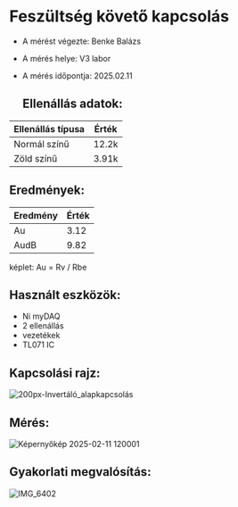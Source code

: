 # Feszültség követő kapcsolás

- A mérést végezte: Benke Balázs
- A mérés helye: V3 labor
- A mérés időpontja: 2025.02.11

  ## Ellenállás adatok:
| Ellenállás típusa    | Érték  | 
|----------------------|--------|
| Normál színű         | 12.2k  |
| Zöld színű           | 3.91k  |

## Eredmények:
| Eredmény | Érték |
|----------------------|--------|
| Au                   | 3.12   |
| AudB                 | 9.82   |

képlet:
Au = Rv / Rbe

## Használt eszközök:
- Ni myDAQ
- 2 ellenállás
- vezetékek
- TL071 IC

## Kapcsolási rajz:
![200px-Invertáló_alapkapcsolás](https://github.com/user-attachments/assets/591e7511-cca6-4bd8-b31b-6d1a7a3e10c5)

## Mérés:
![Képernyőkép 2025-02-11 120001](https://github.com/user-attachments/assets/4fba8cc2-a1e6-417a-a35d-4aaa7df61ff8)

## Gyakorlati megvalósítás:
![IMG_6402](https://github.com/user-attachments/assets/4b7c9370-30be-43de-96ca-449c94e7589b)

